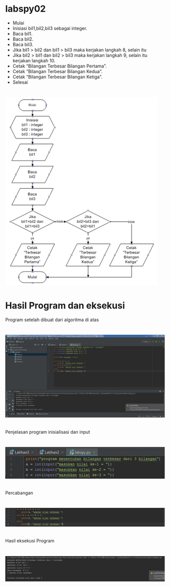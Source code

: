 # labspy02


* Mulai
* Inisiasi bil1,bil2,bil3 sebagai integer.
* Baca bil1.
* Baca bil2.
* Baca bil3.
* Jika bil1 > bil2 dan bil1 > bil3 maka kerjakan langkah 8, selain itu
* Jika bil2 > bil1 dan bil2 > bil3 maka kerjakan langkah 9, selain itu kerjakan langkah 10.
* Cetak “Bilangan Terbesar Bilangan Pertama”.
* Cetak “Bilangan Terbesar Bilangan Kedua”.
* Cetak “Bilangan Terbesar Bilangan Ketiga”.
* Selesai
# ![GitHub Logo](flowchart.jpg) <h2>

# Hasil Program dan eksekusi
Program setelah dibuat dari algoritma di atas
# ![GitHub Logo](Gambar1.JPG) <h2>


Penjelasan program
inisialisasi dan input
# ![GitHub Logo](Gambar2.jpg) <h2>


Percabangan
# ![GitHub Logo](Gambar3.jpg) <h2>


Hasil eksekusi Program
# ![GitHub Logo](Gambar4.jpg) <h2>

